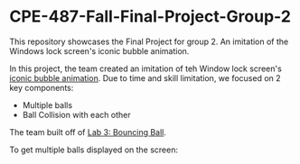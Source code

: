 # CPE-487-Fall-Final-Project-Group-2
This repository showcases the Final Project for group 2. 
An imitation of the Windows lock screen's iconic bubble animation.

In this project, the team created an imitation of teh Window lock screen's [iconic bubble animation]([url](https://www.youtube.com/watch?v=Vo19qTt9rlE&themeRefresh=1)). Due to time and skill limitation, we focused on 2 key components:

* Multiple balls
* Ball Collision with each other

The team built off of [Lab 3: Bouncing Ball]([url](https://github.com/byett/dsd/tree/CPE487-Fall2023/Nexys-A7/Lab%203)https://github.com/byett/dsd/tree/CPE487-Fall2023/Nexys-A7/Lab%203). 

To get multiple balls displayed on the screen: 
